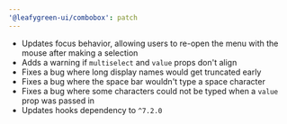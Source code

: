 ```yaml
---
'@leafygreen-ui/combobox': patch
---
```


- Updates focus behavior, allowing users to re-open the menu with the mouse after making a selection
- Adds a warning if `multiselect` and `value` props don't align
- Fixes a bug where long display names would get truncated early
- Fixes a bug where the space bar wouldn't type a space character
- Fixes a bug where some characters could not be typed when a `value` prop was passed in
- Updates hooks dependency to `^7.2.0`
